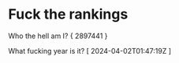 # Fuck the rankings

Who the hell am I?
{ 2897441 }

What fucking year is it?
[ 2024-04-02T01:47:19Z ]
